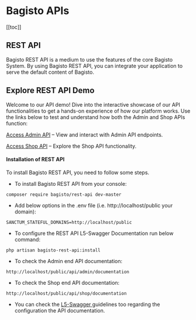 # Bagisto APIs

[[toc]]

## REST API

Bagisto REST API is a medium to use the features of the core Bagisto System. By using Bagisto REST API, you can integrate your application to serve the default content of Bagisto.

## Explore REST API Demo

Welcome to our API demo! Dive into the interactive showcase of our API functionalities to get a hands-on experience of how our platform works. Use the links below to test and understand how both the Admin and Shop APIs function:

[Access Admin API](https://demo.bagisto.com/bagisto-api-demo-common/api/admin/documentation#/) – View and interact with Admin API endpoints.

[Access Shop API](https://demo.bagisto.com/bagisto-api-demo-common/public/api/shop/documentation#/) – Explore the Shop API functionality.

#### Installation of REST API

To install Bagisto REST API, you need to follow some steps.

- To install Bagisto REST API from your console:

~~~
composer require bagisto/rest-api dev-master
~~~

- Add below options in the .env file (i.e. http://localhost/public your domain):

~~~
SANCTUM_STATEFUL_DOMAINS=http://localhost/public
~~~

- To configure the REST API L5-Swagger Documentation run below command:

~~~
php artisan bagisto-rest-api:install
~~~

- To check the Admin end API documentation:

~~~
http://localhost/public/api/admin/documentation
~~~

- To check the Shop end API documentation:

~~~
http://localhost/public/api/shop/documentation
~~~

* You can check the <a href="https://github.com/DarkaOnLine/L5-Swagger"> L5-Swagger </a> guidelines too regarding the configuration the API documentation.
